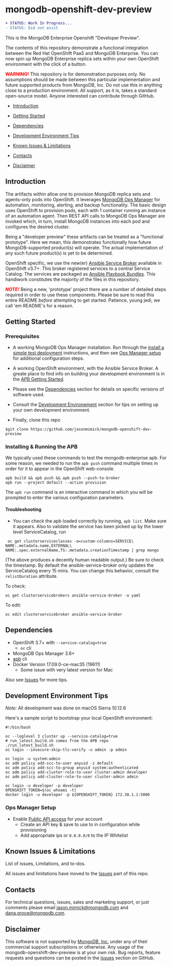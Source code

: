 mongodb-openshift-dev-preview
=============================

```diff
+ STATUS: Work In Progress...
- STATUS: Did not exist
```

This is the MongoDB Enterprise Openshift "Developer Preview".

The contents of this repository demonstrate a functional integration
between the Red Hat OpenShift PaaS and MongoDB Enterprise.
You can now spin up MongoDB Enterprise replica sets within
your own OpenShift environment with the click of
a button.

<span style='color:red'>**WARNING!**</span> This repository is
for demonstration purposes only.
No assumptions should be made between this particular implementation
and future supported products from MongoDB, Inc. Do not use this in
anything close to a production environment. All support, as it is, takes
a standard open-source model. Anyone interested can contribute
through GitHub.

* [Introduction](#intro)

* [Getting Started](#gs)

* [Dependencies](#depends)

* [Development Environment Tips](#devenvtips)

* [Known Issues & Limitations](#issues)

* [Contacts](#contact)

* [Disclaimer](#disclaim)

Introduction <a id="intro"></a>
-------------------------------

The artifacts within allow one to provision
MongoDB replica sets and agents-only pods into
OpenShift. It leverages
[MongoDB Ops Manager](https://www.mongodb.com/download-center?jmp=partners_OpenShift#ops-manager)
for automation, monitoring, alerting, and backup functionality.
The basic design uses OpenShift to provision pods, each with 1
container running an instance of an automation agent.
Then REST API calls to MongoDB Ops Manager are invoked which,
in turn, install MongoDB instances into each pod and configures
the desired cluster.

Being a "developer preview" these artifacts can be treated as a
"functional prototype". Here we mean, this demonstrates
functionally how future MongoDB-supported product(s) will
operate. The actual implementation of any such future product(s)
is yet to be determined.

OpenShift specific, we use the new(er)
[Ansible Service Broker](https://github.com/openshift/ansible-service-broker)
available in OpenShift v3.7+. This broker registered services
to a central Service Catalog. The services are packaged as
[Ansible Playbook Bundles](https://github.com/ansibleplaybookbundle).
 This handiwork constitutes the majority
of the files in this repository.

<span style='color:red'>**_NOTE!_**</span> Being a new,
'prototype' project there are a number of detailed
steps required in order to use these components. Please be sure to
read this entire README _before_ attempting to get started.
Patience, young jedi, we call 'em README's for a reason.

Getting Started <a id="gs"></a>
-------------------------------

### Prerequisites

* A working MongoDB Ops Manager installation. Run through the
[install a simple test deployment](https://docs.opsmanager.mongodb.com/current/tutorial/install-simple-test-deployment/) instructions, and then see
[Ops Manager setup](#om-setup) for additional configuration steps.

* A working OpenShift environment, with the Ansible Service Broker.
A greate place to find info on building your development
environment is in the [APB Getting Started](https://github.com/ansibleplaybookbundle/ansible-playbook-bundle/blob/master/docs/getting_started.md).

* Please see the [Dependencies](#depends) section for
details on specific versions of software used.

* Consult the [Development Environement](#devenvtips)
section for tips on setting up your own
development environment.

* Finally, clone this repo

```
$git clone https://github.com/jasonmimick/mongodb-openshift-dev-preview
```

### Installing & Running the APB

We typically used these commands to test
the mongodb-enterprise apb. For some reason,
we needed to run the `apb push` command multiple
times in order for it to appear in the
OpenShift web-console.

```
apb build && apb push && apb push --push-to-broker
apb run --project default --action provision
```

The `apb run` command is an interactive command
in which you will be prompted to enter the
various configuration parameters.

#### Troubleshooting

* You can check the apb loaded correctly by running,
`apb list`. Make sure it appears. Also to validate
the service has been picked up by the lower
level ServiceCatalog, run

```
 oc get clusterserviceclasses -o=custom-columns=SERVICE\ NAME:.metadata.name,EXTERNAL\ NAME:.spec.externalName,TS:.metadata.creationTimestamp | grep mongo
 ```

 (The above produces a decently human readable output.) Be sure to check the timestamp. By default
 the ansible-service-broker only updates the
 ServiceCatalog every 15 mins. You can change
 this behavior, consult the `relistDuration`
 attribute.

To check:
 ```
 oc get clusterservicebrokers ansible-service-broker -o yaml
 ```

 To edit:
 ```
 oc edit clusterservicebroker ansible-service-broker
 ```

Dependencies<a id="depends"></a>
--------------------------------

* OpenShift 3.7+ with
`--service-catalog=true`
  * `oc` cli
* MongoDB Ops Manager 3.6+
* [apb](https://github.com/ansibleplaybookbundle/ansible-playbook-bundle) cli
* Docker Version 17.09.0-ce-mac35 (19611)
    * Some issue with very latest version for Mac

Also see [Issues](/issues) for more tips.


Development Environment Tips<a id="devenvtips"></a>
---------------------------------------------------

*Note:* All development was done on macOS Sierra 10.12.6

Here's a sample script to bootstrap your
local OpenShift environment:

```
#!/bin/bash

oc --loglevel 3 cluster up --service-catalog=true
# run_latest_build.sh comes from the APB repo
./run_latest_build.sh
oc login --insecure-skip-tls-verify -u admin -p admin

oc login -u system:admin
oc adm policy add-scc-to-user anyuid -z default
oc adm policy add-scc-to-group anyuid system:authenticated
oc adm policy add-cluster-role-to-user cluster-admin developer
oc adm policy add-cluster-role-to-user cluster-admin admin

oc login -u developer -p developer
OPENSHIFT_TOKEN=$(oc whoami -t)
docker login -u developer -p ${OPENSHIFT_TOKEN} 172.30.1.1:5000
```

### Ops Manager Setup<a id="om-set"></a>

* Enable
[Public API access](https://docs.opsmanager.mongodb.com/current/tutorial/configure-public-api-access/)
for your account
  * Create an API key & save to use to in configuration while provisioning
  * Add appropriate ips or `0.0.0.0/0` to the IP Whitelist

Known Issues & Limitations<a id="issues"></a>
---------------------------------------------

List of issues, Limitations, and to-dos.

All issues and limitations have moved to the
[Issues](https://github.com/jasonmimick/mongodb-openshift-dev-preview/issues) part of this repo.

Contacts <a id="contact"></a>
-----------------------------

For technical questions, issues, sales and marketing support,
or just comments please email
[jason.mimick@mongodb.com](mailto://jason.mimick@mongodb.com) and
[dana.groce@mongodb.com](mailto://dana.groce@mongodb.com).


Disclaimer<a id="disclaim"></a>
-------------------------------

This software is not supported by [MongoDB, Inc.](http://mongodb.com)
under any of their commercial support subscriptions or otherwise.
Any usage of the mongodb-openshift-dev-preview is at your own risk.
Bug reports, feature requests and questions can be posted in the
[Issues](/issues?state=open) section on GitHub.
